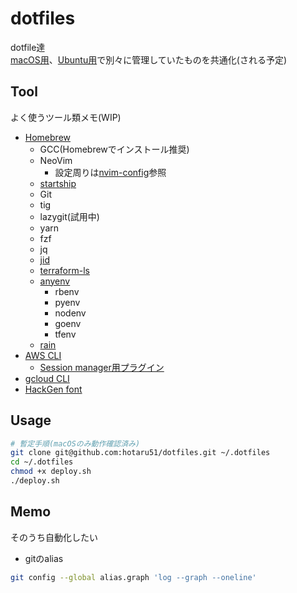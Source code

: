 # dotfiles

dotfile達  
[macOS用](https://github.com/hotaru51/macos-dotfiles)、[Ubuntu用](https://github.com/hotaru51/ubuntu-dotfiles)で別々に管理していたものを共通化(される予定)

## Tool

よく使うツール類メモ(WIP)

* [Homebrew](https://brew.sh/)
    * GCC(Homebrewでインストール推奨)
    * NeoVim
        * 設定周りは[nvim-config](https://github.com/hotaru51/nvim-config)参照
    * [startship](https://starship.rs/)
    * Git
    * tig
    * lazygit(試用中)
    * yarn
    * fzf
    * jq
    * [jid](https://github.com/simeji/jid)
    * [terraform-ls](https://github.com/hashicorp/terraform-ls)
    * [anyenv](https://github.com/anyenv/anyenv)
        * rbenv
        * pyenv
        * nodenv
        * goenv
        * tfenv
    * [rain](https://github.com/aws-cloudformation/rain)
* [AWS CLI](https://docs.aws.amazon.com/ja_jp/cli/latest/userguide/getting-started-install.html)
    * [Session manager用プラグイン](https://docs.aws.amazon.com/ja_jp/systems-manager/latest/userguide/session-manager-working-with-install-plugin.html)
* [gcloud CLI](https://cloud.google.com/sdk/docs/install)
* [HackGen font](https://github.com/yuru7/HackGen)

## Usage

```sh
# 暫定手順(macOSのみ動作確認済み)
git clone git@github.com:hotaru51/dotfiles.git ~/.dotfiles
cd ~/.dotfiles
chmod +x deploy.sh
./deploy.sh
```

## Memo

そのうち自動化したい

* gitのalias

```sh
git config --global alias.graph 'log --graph --oneline'
```
